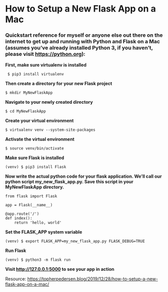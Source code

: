 # How to Setup a New Flask App on a Mac

### Quickstart reference for myself or anyone else out there on the internet to get up and running with Python and Flask on a Mac (assumes you’ve already installed Python 3, if you haven’t, please visit https://python.org):


**First, make sure virtualenv is installed**

``` $ pip3 install virtualenv```


**Then create a directory for your new Flask project**

```$ mkdir MyNewFlaskApp```


**Navigate to your newly created directory**

```$ cd MyNewFlaskApp```


**Create your virtual environment**

```$ virtualenv venv --system-site-packages```


**Activate the virtual environment**

```$ source venv/bin/activate```


**Make sure Flask is installed**

```(venv) $ pip3 install Flask```


**Now write the actual python code for your flask application. We’ll call our python script my_new_flask_app.py. Save this script in your MyNewFlaskApp directory.**

```
from flask import Flask

app = Flask(__name__)

@app.route('/')
def index():
    return 'hello, world'
```


**Set the FLASK_APP system variable**

```(venv) $ export FLASK_APP=my_new_flask_app.py FLASK_DEBUG=TRUE```


**Run Flask**

```(venv) $ python3 -m flask run```


**Visit http://127.0.0.1:5000 to see your app in action**



Resource: https://topherpedersen.blog/2019/12/28/how-to-setup-a-new-flask-app-on-a-mac/ 
